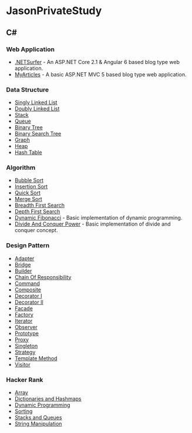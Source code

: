 # JasonPrivateStudy

## C#

### Web Application

* [.NETSurfer](https://github.com/kims07231992/JasonPrivateStudy/tree/master/C%23/1_Web_Application/ASP.NET_Core_Angular/DotNetSurfer) - An ASP.NET Core 2.1 & Angular 6 based blog type web application.
* [MyArticles](https://github.com/kims07231992/JasonPrivateStudy/tree/master/C%23/1_Web_Application/ASP.NET_MVC/PG4_Web_MyArticles/Lab43) - A basic ASP.NET MVC 5 based blog type web application.
### Data Structure

* [Singly Linked List](https://github.com/kims07231992/JasonPrivateStudy/tree/master/C%23/2_Data_Structure/PG4_SinglyLinkedList)
* [Doubly Linked List](https://github.com/kims07231992/JasonPrivateStudy/tree/master/C%23/2_Data_Structure/PG4_DoublyLinkedList)
* [Stack](https://github.com/kims07231992/JasonPrivateStudy/tree/master/C%23/2_Data_Structure/PG4_Stack)
* [Queue](https://github.com/kims07231992/JasonPrivateStudy/tree/master/C%23/2_Data_Structure/PG4_Queue)
* [Binary Tree](https://github.com/kims07231992/JasonPrivateStudy/tree/master/C%23/2_Data_Structure/PG4_BinaryTree)
* [Binary Search Tree](https://github.com/kims07231992/JasonPrivateStudy/tree/master/C%23/2_Data_Structure/PG4_BST/Lab13)
* [Graph](https://github.com/kims07231992/JasonPrivateStudy/tree/master/C%23/2_Data_Structure/PG4_Graph)
* [Heap](https://github.com/kims07231992/JasonPrivateStudy/tree/master/C%23/2_Data_Structure/PG4_Heap)
* [Hash Table](https://github.com/kims07231992/JasonPrivateStudy/tree/master/C%23/2_Data_Structure/PG4_HashTable/Lab15)

### Algorithm

* [Bubble Sort](https://github.com/kims07231992/JasonPrivateStudy/tree/master/C%23/3_Algorithm/PG3_BubbleSort/BubbleSort)
* [Insertion Sort](https://github.com/kims07231992/JasonPrivateStudy/tree/master/C%23/3_Algorithm/PG3_InsertionSort)
* [Quick Sort](https://github.com/kims07231992/JasonPrivateStudy/tree/master/C%23/3_Algorithm/PG3_QuickSort/QuickSort)
* [Merge Sort](https://github.com/kims07231992/JasonPrivateStudy/tree/master/C%23/3_Algorithm/PG3_MergeSort)
* [Breadth First Search](https://github.com/kims07231992/JasonPrivateStudy/tree/master/C%23/3_Algorithm/PG3_BFS)
* [Depth First Search](https://github.com/kims07231992/JasonPrivateStudy/tree/master/C%23/3_Algorithm/PG3_DFS)
* [Dynamic Fibonacci](https://github.com/kims07231992/JasonPrivateStudy/tree/master/C%23/3_Algorithm/PG2_DivideAndConquerPower) - Basic implementation of dynamic programming.
* [Divide And Conquer Power](https://github.com/kims07231992/JasonPrivateStudy/tree/master/C%23/3_Algorithm/PG2_DynamicFibo) - Basic implementation of divide and conquer concept.

### Design Pattern

* [Adapter](https://github.com/kims07231992/JasonPrivateStudy/tree/master/C%23/4_Design_Pattern/PG5_DP_Adapter)
* [Bridge](https://github.com/kims07231992/JasonPrivateStudy/tree/master/C%23/4_Design_Pattern/PG5_DP_Bridge/Lab72)
* [Builder](https://github.com/kims07231992/JasonPrivateStudy/tree/master/C%23/4_Design_Pattern/PG5_DP_Builder)
* [Chain Of Responsibility](https://github.com/kims07231992/JasonPrivateStudy/tree/master/C%23/4_Design_Pattern/PG5_DP_ChainOfResponsibility/Lab54)
* [Command](https://github.com/kims07231992/JasonPrivateStudy/tree/master/C%23/4_Design_Pattern/PG5_DP_Command/Lab57)
* [Composite](https://github.com/kims07231992/JasonPrivateStudy/tree/master/C%23/4_Design_Pattern/PG5_DP_Composite)
* [Decorator I](https://github.com/kims07231992/JasonPrivateStudy/tree/master/C%23/4_Design_Pattern/PG5_DP_DecoratorI/Lab53)
* [Decorator II](https://github.com/kims07231992/JasonPrivateStudy/tree/master/C%23/4_Design_Pattern/PG5_DP_DecoratorII/Lab55)
* [Facade](https://github.com/kims07231992/JasonPrivateStudy/tree/master/C%23/4_Design_Pattern/PG5_DP_Facade)
* [Factory](https://github.com/kims07231992/JasonPrivateStudy/tree/master/C%23/4_Design_Pattern/PG5_DP_Factory/Lab48)
* [Iterator](https://github.com/kims07231992/JasonPrivateStudy/tree/master/C%23/4_Design_Pattern/PG5_DP_Iterator/Lab51)
* [Observer](https://github.com/kims07231992/JasonPrivateStudy/tree/master/C%23/4_Design_Pattern/PG5_DP_Observer/Lab58)
* [Prototype](https://github.com/kims07231992/JasonPrivateStudy/tree/master/C%23/4_Design_Pattern/PG5_DP_Prototype)
* [Proxy](https://github.com/kims07231992/JasonPrivateStudy/tree/master/C%23/4_Design_Pattern/PG5_DP_Proxy)
* [Singleton](https://github.com/kims07231992/JasonPrivateStudy/tree/master/C%23/4_Design_Pattern/PG5_DP_Singleton)
* [Strategy](https://github.com/kims07231992/JasonPrivateStudy/tree/master/C%23/4_Design_Pattern/PG5_DP_Strategy)
* [Template Method](https://github.com/kims07231992/JasonPrivateStudy/tree/master/C%23/4_Design_Pattern/PG5_DP_TemplMethod/Lab56)
* [Visitor](https://github.com/kims07231992/JasonPrivateStudy/tree/master/C%23/4_Design_Pattern/PG5_DP_Visitor/Lab52)

### Hacker Rank

* [Array](https://github.com/kims07231992/JasonPrivateStudy/tree/master/C%23/5_HackerRank/Algorithms/Array)
* [Dictionaries and Hashmaps](https://github.com/kims07231992/JasonPrivateStudy/tree/master/C%23/5_HackerRank/Algorithms/Dictionaries%20and%20Hashmaps)
* [Dynamic Programming](https://github.com/kims07231992/JasonPrivateStudy/tree/master/C%23/5_HackerRank/Algorithms/Dynamic%20Programming)
* [Sorting](https://github.com/kims07231992/JasonPrivateStudy/tree/master/C%23/5_HackerRank/Algorithms/Sorting)
* [Stacks and Queues](https://github.com/kims07231992/JasonPrivateStudy/tree/master/C%23/5_HackerRank/Algorithms/Stacks%20and%20Queues)
* [String Manipulation](https://github.com/kims07231992/JasonPrivateStudy/tree/master/C%23/5_HackerRank/Algorithms/String%20Manipulation)